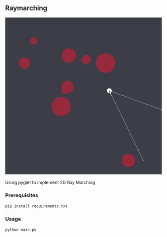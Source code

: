 ## Raymarching

![Raymarching Gif][showcase]

Using pyglet to implement 2D Ray Marching

### Prerequisites

  ```sh
  pip install requirements.txt
  ```

### Usage

  ```sh
  python main.py
  ```

[showcase]: images/showcase.gif

